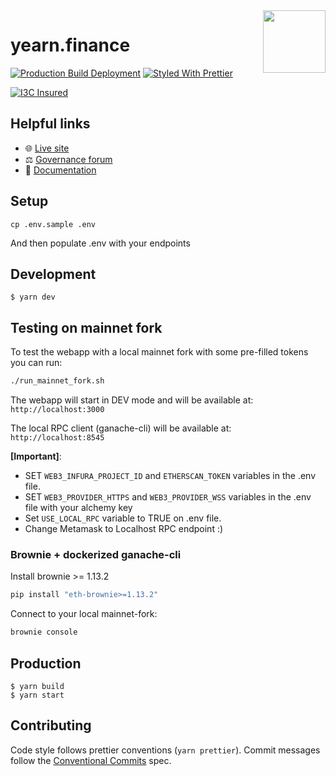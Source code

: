 <span>
    <img align="right" src="app/images/icon-512x512.png" height="100" />
</span>

# yearn.finance

[![Production Build Deployment](https://github.com/iearn-finance/yearn-finance/workflows/Production%20Build%20Deployment/badge.svg)](https://github.com/iearn-finance/yearn-finance/actions?query=workflow%3A%22Production+Build+Deployment%22)
[![Styled With Prettier](https://img.shields.io/badge/code_style-prettier-ff69b4.svg)](https://prettier.io/)

[![I3C Insured](https://img.shields.io/static/v1?label=Insured%20by&message=i3c&color=blue&style=for-the-badge)](https://i3c.insure/)



## Helpful links

- 🌐 [Live site](https://yearn.finance)
- ⚖️ [Governance forum](https://gov.yearn.finance)
- 📑 [Documentation](https://docs.yearn.finance)

## Setup

```
cp .env.sample .env
```

And then populate .env with your endpoints

## Development

```
$ yarn dev
```

## Testing on mainnet fork

To test the webapp with a local mainnet fork with some pre-filled tokens you can run:

```bash
./run_mainnet_fork.sh
```

The webapp will start in DEV mode and will be available at: `http://localhost:3000`

The local RPC client (ganache-cli) will be available at: `http://localhost:8545`

**[Important]**:

- SET `WEB3_INFURA_PROJECT_ID` and `ETHERSCAN_TOKEN` variables in the .env file.
- SET `WEB3_PROVIDER_HTTPS` and `WEB3_PROVIDER_WSS` variables in the .env file with your alchemy key
- Set `USE_LOCAL_RPC` variable to TRUE on .env file.
- Change Metamask to Localhost RPC endpoint :)

### Brownie + dockerized ganache-cli

Install brownie >= 1.13.2

```bash
pip install "eth-brownie>=1.13.2"
```

Connect to your local mainnet-fork:

```bash
brownie console
```

## Production

```
$ yarn build
$ yarn start
```

## Contributing

Code style follows prettier conventions (`yarn prettier`). Commit messages follow the [Conventional Commits](https://www.conventionalcommits.org/en/v1.0.0/) spec.
